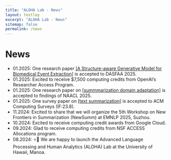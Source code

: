 ```yaml
---
title: "ALOHA Lab - News"
layout: textlay
excerpt: "ALOHA Lab - News"
sitemap: false
permalink: /news
---
```


# News

- 01.2025: One research paper <a href = "https://www.arxiv.org/abs/2408.06583" target="_blank"> [A Structure-aware Generative Model for Biomedical Event Extraction]</a> is accepted to DASFAA 2025.
- 01.2025: Excited to receive $7,500 computing credits from OpenAI’s Researcher Access Program.
- 01.2025: One research paper on <a href = "https://arxiv.org/pdf/2410.15687" target="_blank"> [summmarization domain adaptation]</a> is accepted to findings of NAACL 2025.
- 01.2025: One survey paper on <a href = "https://arxiv.org/abs/2406.11289" target="_blank"> [text summarization]</a> is accepted to ACM Computing Surveys (IF:23.8).
- 11.2024: Excited to share that we will organize the 5th Workshop on New Frontiers in Summarization (NewSumm) at EMNLP 2025, Suzhou.
- 10.2024: Excited to receive computing credit awards from Google Cloud.
- 09.2024: Glad to receive computing credits from NSF ACCESS Allocations program.
- 08.2024: ⭐🎉 We are happy to launch the Advanced Language Processing and Human Analytics (ALOHA) Lab at the University of Hawaii, Manoa.


